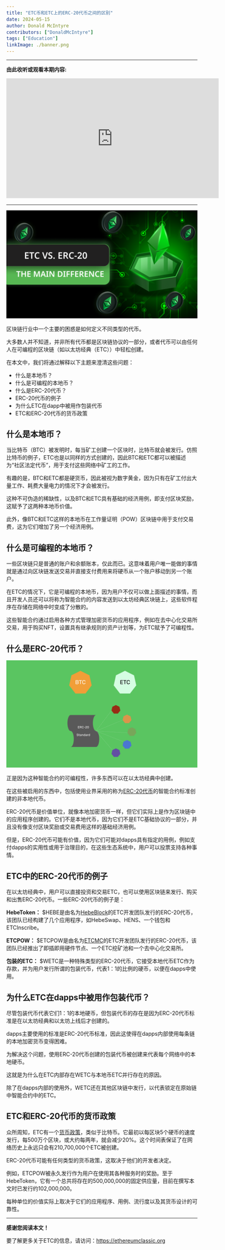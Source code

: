 ```yaml
---
title: "ETC币和ETC上的ERC-20代币之间的区别"
date: 2024-05-15
author: Donald McIntyre
contributors: ["DonaldMcIntyre"]
tags: ["Education"]
linkImage: ./banner.png
---
```


---
**由此收听或观看本期内容:**

<iframe width="560" height="315" src="https://www.youtube.com/embed/8A8ocKn7XBc" title="YouTube video player" frameborder="0" allow="accelerometer; autoplay; clipboard-write; encrypted-media; gyroscope; picture-in-picture; web-share" allowfullscreen></iframe>

---

![](./banner.png)

区块链行业中一个主要的困惑是如何定义不同类型的代币。

大多数人并不知道，并非所有代币都是区块链协议的一部分，或者代币可以由任何人在可编程的区块链（如以太坊经典（ETC））中轻松创建。

在本文中，我们将通过解释以下主题来澄清这些问题：

- 什么是本地币？
- 什么是可编程的本地币？
- 什么是ERC-20代币？
- ERC-20代币的例子
- 为什么ETC在dapp中被用作包装代币
- ETC和ERC-20代币的货币政策

## 什么是本地币？

当比特币（BTC）被发明时，每当矿工创建一个区块时，比特币就会被发行。仿照比特币的例子，ETC也是以同样的方式创建的，因此BTC和ETC都可以被描述为“社区法定代币”，用于支付这些网络中矿工的工作。

有趣的是，BTC和ETC都是硬货币，因此被视为数字黄金，因为只有在矿工付出大量工作、耗费大量电力的情况下才会被发行。

这种不可伪造的稀缺性，以及BTC和ETC具有基础的经济用例，即支付区块奖励，这赋予了这两种本地币价值。

此外，像BTC和ETC这样的本地币在工作量证明（POW）区块链中用于支付交易费，这为它们增加了另一个经济用例。

## 什么是可编程的本地币？

一些区块链只是普通的账户和余额账本，仅此而已。这意味着用户唯一能做的事情就是通过向区块链发送交易并直接支付费用来将硬币从一个账户移动到另一个账户。

在ETC的情况下，它是可编程的本地币，因为用户不仅可以做上面描述的事情，而且开发人员还可以将称为智能合约的内容发送到以太坊经典区块链上，这些软件程序在存储在网络中时变成了分散的。

这些智能合约通过启用各种方式管理加密货币的应用程序，例如在去中心化交易所交易，用于购买NFT，设置具有继承规则的资产计划等，为ETC赋予了可编程性。

## 什么是ERC-20代币？

![](./1.png)

正是因为这种智能合约的可编程性，许多东西可以在以太坊经典中创建。

在这些被启用的东西中，包括使用业界采用的称为[ERC-20代币](https://ethereumclassic.org/blog/2023-06-08-ethereum-classic-course-25-what-are-erc-20-tokens)的智能合约标准创建的非本地代币。

ERC-20代币是价值单位，就像本地加密货币一样，但它们实际上是作为区块链中的应用程序创建的。它们不是本地代币，因为它们不是ETC基础协议的一部分，并且没有像支付区块奖励或交易费用这样的基础经济用例。

但是，ERC-20代币可能有价值，因为它们可能对dapps具有指定的用例，例如支付dapps的实用性或用于治理目的，在这些生态系统中，用户可以投票支持各种事情。

## ETC中的ERC-20代币的例子

在以太坊经典中，用户可以直接投资和交易ETC，也可以使用区块链来发行、购买和出售ERC-20代币。一些ERC-20代币的例子是：

**HebeToken：** $HEBE是由名为[HebeBlock](https://hebeblock.com/)的ETC开发团队发行的ERC-20代币，该团队已经构建了几个应用程序，如HebeSwap、HENS、一个钱包和ETCInscribe。

**ETCPOW：** $ETCPOW是由名为[ETCMC](https://etcmc.org/)的ETC开发团队发行的ERC-20代币，该团队已经推出了即插即用硬件节点、一个ETC挖矿池和一个去中心化交易所。

**包装的ETC：** $WETC是一种特殊类型的ERC-20代币，它接受本地代币ETC作为存款，并为用户发行所谓的包装代币，代表1：1的比例的硬币，以便在dapps中使用。

## 为什么ETC在dapps中被用作包装代币？

尽管包装代币代表它们1：1的本地硬币，但包装代币的存在是因为ERC-20代币标准是在以太坊经典和以太坊上线后才创建的。

dapps主要使用的标准是ERC-20代币标准，因此这使得在dapps内部使用每条链的本地加密货币变得困难。

为解决这个问题，使用ERC-20代币创建的包装代币被创建来代表每个网络中的本地硬币。

这就是为什么在ETC内部存在WETC与本地币ETC并行存在的原因。

除了在dapps内部的使用外，WETC还在其他区块链中发行，以代表锁定在原始链中智能合约中的ETC。

## ETC和ERC-20代币的货币政策

众所周知，ETC有一个[货币政策](https://ethereumclassic.org/blog/2023-02-09-ethereum-classic-course-8-ethereum-classics-monetary-policy)，类似于比特币。它最初以每区块5个硬币的速度发行，每500万个区块，或大约每两年，就会减少20%。这个时间表保证了在网络历史上永远只会有210,700,000个ETC被创建。

ERC-20代币可能有任何类型的货币政策，这取决于他们的开发者决定。

例如，ETCPOW被永久发行作为用户在使用其各种服务时的奖励。至于HebeToken，它有一个总共将存在的500,000,000的固定供应量，目前在撰写本文时已发行约102,000,000。

每种单位的价值实际上取决于它们的应用程序、用例、流行度以及其货币设计的可靠性。

---

**感谢您阅读本文！**

要了解更多关于ETC的信息，请访问：https://ethereumclassic.org
